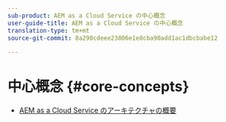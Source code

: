 ```yaml
---
sub-product: AEM as a Cloud Service の中心概念
user-guide-title: AEM as a Cloud Service の中心概念
translation-type: tm+mt
source-git-commit: 8a298cdeee23806e1e8cba90add1ac1dbcbabe12

---
```



# 中心概念 {#core-concepts}

+ [AEM as a Cloud Service のアーキテクチャの概要](architecture.md)